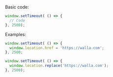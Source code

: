 Basic code:

```javascript
window.setTimeout( () => {
  // Code
}, 2500);
```

Examples:

```javascript
window.setTimeout( () => {
  window.location.href = 'https://walla.com';
}, 2500;
```

```javascript
window.setTimeout( () => {
  window.location.replace('https://walla.com');
}, 2500);
```
